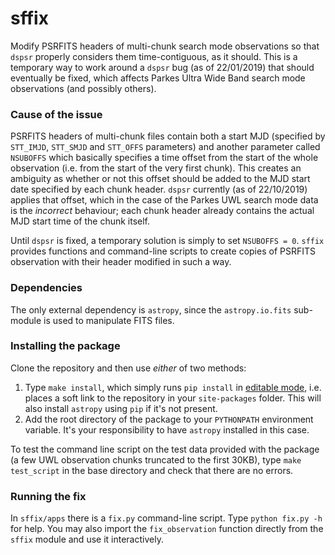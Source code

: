 # sffix

Modify PSRFITS headers of multi-chunk search mode observations so that `dspsr` properly considers them time-contiguous, as it should. This is a temporary way to work around a `dspsr` bug (as of 22/01/2019) that should eventually be fixed, which affects Parkes Ultra Wide Band search mode observations (and possibly others).

### Cause of the issue

PSRFITS headers of multi-chunk files contain both a start MJD (specified by `STT_IMJD`, `STT_SMJD` and `STT_OFFS` parameters) and another parameter called `NSUBOFFS` which basically specifies a time offset from the start of the whole observation (i.e. from the start of the very first chunk). This creates an ambiguity as whether or not this offset should be added to the MJD start date specified by each chunk header. `dspsr` currently (as of 22/10/2019) applies that offset, which in the case of the Parkes UWL search mode data is the *incorrect* behaviour; each chunk header already contains the actual MJD start time of the chunk itself.

Until `dspsr` is fixed, a temporary solution is simply to set `NSUBOFFS = 0`. `sffix` provides functions and command-line scripts to create copies of PSRFITS observation with their header modified in such a way.

### Dependencies

The only external dependency is `astropy`, since the `astropy.io.fits` sub-module is used to manipulate FITS files.

### Installing the package

Clone the repository and then use *either* of two methods:
1. Type `make install`, which simply runs `pip install` in [editable mode](https://pip.pypa.io/en/latest/reference/pip_install/#editable-installs), i.e. places a soft link to the repository in your `site-packages` folder. This will also install `astropy` using `pip` if it's not present.
2. Add the root directory of the package to your `PYTHONPATH` environment variable. It's your responsibility to have `astropy` installed in this case.

To test the command line script on the test data provided with the package (a few UWL observation chunks truncated to the first 30KB), type `make test_script` in the base directory and check that there are no errors.


### Running the fix

In `sffix/apps`  there is a `fix.py` command-line script. Type `python fix.py -h` for help. You may also import the `fix_observation` function directly from the `sffix` module and use it interactively.
